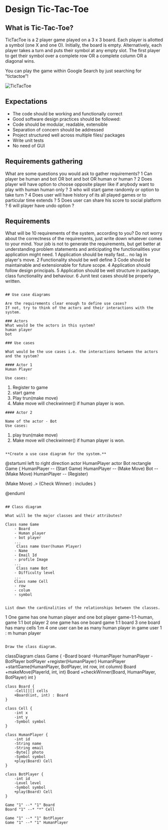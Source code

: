# Design Tic-Tac-Toe

## What is Tic-Tac-Toe?

TicTacToe is a 2 player game played on a 3 x 3 board. Each player is allotted a symbol (one X and one O). Initially, the board is empty. Alternatively, each player takes a turn and puts their symbol at any empty slot. The first player to get their symbol over a complete row OR a complete column OR a diagonal wins.

You can play the game within Google Search by just searching for “tictactoe”!

![TicTacToe](https://www.tuitec.com/wp-content/uploads/2016/08/morpion-640x411.jpg)


## Expectations
* The code should be working and functionally correct
* Good software design practices should be followed:
* Code should be modular, readable, extensible
* Separation of concern should be addressed
* Project structured well across multiple files/ packages
* Write unit tests
* No need of GUI


## Requirements gathering

What are some questions you would ask to gather requirements?
1 Can player be human and bot OR bot and bot OR human or human ?
2 Does player will have option to choose opposite player like if anybody want to play with human human only ?
3 who will start game randomly or option to take turn ?
4 Does user will have history of its all played games or to particular time extends ?
5 Does user can share his score to social platform ?
6 will player have undo option ?



## Requirements
What will be 10 requirements of the system, according to you?
Do not worry about the correctness of the requirements, just write down whatever comes to your mind.
Your job is not to generate the requirements, but get better at understanding problem statements and anticipating the functionalities your application might need.
1 Application should be really fast... no lag in player's move.
2 Functionality should be well define
3 Code should be maintainable and extensionable for future scope.
4 Application should follow design principals.
5 Application should be well structure in package, class functionality and behaviour.
6 Junit test cases should be properly written.
```

## Use case diagrams

Are the requirements clear enough to define use cases?
If not, try to think of the actors and their interactions with the system.

### Actors
What would be the actors in this system?
human player
bot

### Use cases

What would be the use cases i.e. the interactions between the actors and the system?

#### Actor 1
Human Player

Use cases:
```
1. Register to game
2. start game
3. Play trun(make move)
4. Make move will checkwinner() if human player is won.
```
#### Actor 2

Name of the actor - Bot
Use cases:
```
1.  play trun(make move)
2. Make move will checkwinner() if human player is won.
```

**Create a use case diagram for the system.**

```

@startuml
left to right direction
actor HumanPlayer
actor Bot
rectangle Game {
  HumanPlayer -- (Start Game)
  HumanPlayer -- (Make Move)
  Bot -- (Make Move)
    HumanPlayer -- (Register)

  (Make Move) .> (Check Winner) : includes
}

@enduml

```

## Class diagram

What will be the major classes and their attributes?

```
    Class name Game
        - Board
        - Human player
        - bot player
        ...
         Class name User(human Player)
        - Name 
        - Email Id
        - profile Image
        ...
         Class name Bot
        - Difficulty level
        ...
        Class name Cell
        - row
        - colum
        - symbol
```

List down the cardinalities of the relationships between the classes.
```

1 One game has one human player and one bot player  game-1:1-human, game 1:1 bot player
2 one game has one board game 1:1 board
3 one board has many cells 1:m
4 one user can be as many human player in game user 1 : m human player

```

Draw the class diagram.
```
 classDiagram
    class Game {
        -Board board
        -HumanPlayer humanPlayer
        -BotPlayer botPlayer
        +register(HumanPlayer) HumanPlayer
        +startGame(HumanPlayer, BotPlayer, int row, int column) Board
        +makeMove(PlayerId, int, int) Board
        +checkWinner(Board, HumanPlayer, BotPlayer) int
    }

    class Board {
        -Cell[][] cells
        +Board(int, int) : Board
    }

    class Cell {
        -int x
        -int y
        -Symbol symbol
    }

    class HumanPlayer {
        -int id
        -String name
        -String email
        -Byte[] photo
        -Symbol symbol
        +play(Board) Cell
    }

    class BotPlayer {
        -int id
        -Level level
        -Symbol symbol
        +play(Board) Cell
    }

    Game "1" --* "1" Board
    Board "1" --* "*" Cell

    Game "1" --* "1" BotPlayer
    Game "1" --* "1" HumanPlayer
```